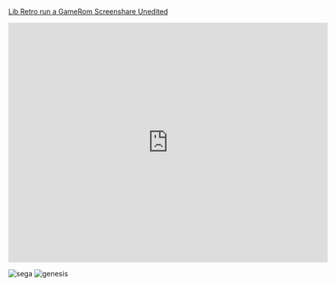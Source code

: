 

[Lib Retro run a GameRom Screenshare Unedited](https://archive.org/details/screen-20240729-075038)
<iframe src="https://archive.org/embed/screen-20240729-075038" width="640" height="480" frameborder="0" webkitallowfullscreen="true" mozallowfullscreen="true" allowfullscreen></iframe>

![sega](https://upload.wikimedia.org/wikipedia/commons/4/41/SEGA_logo.png)
![genesis](https://static.wixstatic.com/media/f82573_82967beba9b14c78854ac9b4bc557f18~mv2.png/v1/crop/x_191,y_124,w_2142,h_762/fill/w_590,h_210,al_c,q_85,usm_0.66_1.00_0.01,enc_auto/sega-genesis-mini-logo.png)